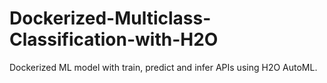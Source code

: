 # Dockerized-Multiclass-Classification-with-H2O
Dockerized ML model with train, predict and infer APIs using H2O AutoML.
